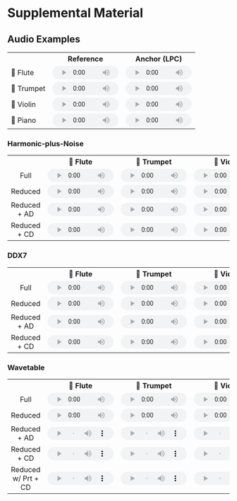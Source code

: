 <script type="text/x-mathjax-config"> MathJax.Hub.Config({ TeX: { equationNumbers: { autoNumber: "all" } } }); </script>
<script type="text/x-mathjax-config">
	MathJax.Hub.Config({
		tex2jax: {
			inlineMath: [ ['$','$'], ["\\(","\\)"] ],
      processEscapes: true
  }
});
</script>
<script src="https://cdn.mathjax.org/mathjax/latest/MathJax.js?config=TeX-AMS-MML_HTMLorMML" type="text/javascript"></script>

<!-- ... -->

<link href="https://maxcdn.bootstrapcdn.com/font-awesome/4.7.0/css/font-awesome.min.css" rel="stylesheet" integrity="sha384-wvfXpqpZZVQGK6TAh5PVlGOfQNHSoD2xbE+QkPxCAFlNEevoEH3Sl0sibVcOQVnN" crossorigin="anonymous" />
<link rel="stylesheet" href="{{ site.baseurl}}/css/trackswitch.min.css" />




    
# Supplemental Material


## Audio Examples

<table>
  <tr>
    <th></th>
    <th style="text-align: center;">Reference</th>
    <th style="text-align: center;">Anchor (LPC)</th>
  </tr>
  <tr>
    <td>🪈 Flute</td>
    <td>
      <audio controls style="width: 150px; height: 30px;">
        <source src="{{ site.baseurl}}/examples/sounds/ism.wav" type="audio/mpeg">
        Your browser does not support the audio tag.
      </audio>
    </td>
    <td>
      <audio controls style="width: 150px; height: 30px;">
        <source src="{{ site.baseurl}}/examples/sounds/ism.wav" type="audio/mpeg">
        Your browser does not support the audio tag.
      </audio>
    </td>
  </tr>
  <tr>
    <td>🎺 Trumpet</td>
    <td>
      <audio controls style="width: 150px; height: 30px;">
        <source src="{{ site.baseurl}}/examples/sounds/ism.wav" type="audio/mpeg">
        Your browser does not support the audio tag.
      </audio>
    </td>
    <td>
      <audio controls style="width: 150px; height: 30px;">
        <source src="{{ site.baseurl}}/examples/sounds/ism.wav" type="audio/mpeg">
        Your browser does not support the audio tag.
      </audio>
    </td>
  </tr>
  <tr>
    <td>🎻 Violin</td>
    <td>
      <audio controls style="width: 150px; height: 30px;">
        <source src="{{ site.baseurl}}/examples/sounds/ism.wav" type="audio/mpeg">
        Your browser does not support the audio tag.
      </audio>
    </td>
    <td>
      <audio controls style="width: 150px; height: 30px;">
        <source src="{{ site.baseurl}}/examples/sounds/ism.wav" type="audio/mpeg">
        Your browser does not support the audio tag.
      </audio>
    </td>
  </tr>
  <tr>
    <td>🎹 Piano</td>
    <td>
      <audio controls style="width: 150px; height: 30px;">
        <source src="{{ site.baseurl}}/examples/sounds/ism.wav" type="audio/mpeg">
        Your browser does not support the audio tag.
      </audio>
    </td>
    <td>
      <audio controls style="width: 150px; height: 30px;">
        <source src="{{ site.baseurl}}/examples/sounds/ism.wav" type="audio/mpeg">
        Your browser does not support the audio tag.
      </audio>
    </td>
  </tr>
</table> 

### Harmonic-plus-Noise
<table>
  <tr>
    <th></th>
    <th style="text-align: center;">🎵 Flute</th>
    <th style="text-align: center;">🎺 Trumpet</th>
    <th style="text-align: center;">🎻 Violin</th>
    <th style="text-align: center;">🎹 Piano</th>
  </tr>
  <tr>
    <td style="text-align: center;">Full</td>
    <td style="text-align: center;"><audio controls style="width: 150px; height: 30px;"><source src="{{ site.baseurl}}/examples/sounds/flute_full_hp.wav" type="audio/mpeg"></audio></td>
    <td style="text-align: center;"><audio controls style="width: 150px; height: 30px;"><source src="{{ site.baseurl}}/examples/sounds/trumpet_full_hp.wav" type="audio/mpeg"></audio></td>
    <td style="text-align: center;"><audio controls style="width: 150px; height: 30px;"><source src="{{ site.baseurl}}/examples/sounds/violin_full_hp.wav" type="audio/mpeg"></audio></td>
    <td style="text-align: center;"><audio controls style="width: 150px; height: 30px;"><source src="{{ site.baseurl}}/examples/sounds/piano_full_hp.wav" type="audio/mpeg"></audio></td>
  </tr>
  <tr>
    <td style="text-align: center;">Reduced</td>
    <td style="text-align: center;"><audio controls style="width: 150px; height: 30px;"><source src="{{ site.baseurl}}/examples/sounds/flute_reduced_hp.wav" type="audio/mpeg"></audio></td>
    <td style="text-align: center;"><audio controls style="width: 150px; height: 30px;"><source src="{{ site.baseurl}}/examples/sounds/trumpet_reduced_hp.wav" type="audio/mpeg"></audio></td>
    <td style="text-align: center;"><audio controls style="width: 150px; height: 30px;"><source src="{{ site.baseurl}}/examples/sounds/violin_reduced_hp.wav" type="audio/mpeg"></audio></td>
    <td style="text-align: center;"><audio controls style="width: 150px; height: 30px;"><source src="{{ site.baseurl}}/examples/sounds/piano_reduced_hp.wav" type="audio/mpeg"></audio></td>
  </tr>
  <tr>
    <td style="text-align: center;">Reduced + AD</td>
    <td style="text-align: center;"><audio controls style="width: 150px; height: 30px;"><source src="{{ site.baseurl}}/examples/sounds/flute_reduced_ad_hp.wav" type="audio/mpeg"></audio></td>
    <td style="text-align: center;"><audio controls style="width: 150px; height: 30px;"><source src="{{ site.baseurl}}/examples/sounds/trumpet_reduced_ad_hp.wav" type="audio/mpeg"></audio></td>
    <td style="text-align: center;"><audio controls style="width: 150px; height: 30px;"><source src="{{ site.baseurl}}/examples/sounds/violin_reduced_ad_hp.wav" type="audio/mpeg"></audio></td>
    <td style="text-align: center;"><audio controls style="width: 150px; height: 30px;"><source src="{{ site.baseurl}}/examples/sounds/piano_reduced_ad_hp.wav" type="audio/mpeg"></audio></td>
  </tr>
  <tr>
    <td style="text-align: center;">Reduced + CD</td>
    <td style="text-align: center;"><audio controls style="width: 150px; height: 30px;"><source src="{{ site.baseurl}}/examples/sounds/flute_reduced_cd_hp.wav" type="audio/mpeg"></audio></td>
    <td style="text-align: center;"><audio controls style="width: 150px; height: 30px;"><source src="{{ site.baseurl}}/examples/sounds/trumpet_reduced_cd_hp.wav" type="audio/mpeg"></audio></td>
    <td style="text-align: center;"><audio controls style="width: 150px; height: 30px;"><source src="{{ site.baseurl}}/examples/sounds/violin_reduced_cd_hp.wav" type="audio/mpeg"></audio></td>
    <td style="text-align: center;"><audio controls style="width: 150px; height: 30px;"><source src="{{ site.baseurl}}/examples/sounds/piano_reduced_cd_hp.wav" type="audio/mpeg"></audio></td>
  </tr>
</table>

### DDX7
<table>
  <tr>
    <th></th>
    <th style="text-align: center;">🎵 Flute</th>
    <th style="text-align: center;">🎺 Trumpet</th>
    <th style="text-align: center;">🎻 Violin</th>
    <th style="text-align: center;">🎹 Piano</th>
  </tr>
  <tr>
    <td style="text-align: center;">Full</td>
    <td style="text-align: center;"><audio controls style="width: 150px; height: 30px;"><source src="{{ site.baseurl}}/examples/sounds/flute_full_ddx7.wav" type="audio/mpeg"></audio></td>
    <td style="text-align: center;"><audio controls style="width: 150px; height: 30px;"><source src="{{ site.baseurl}}/examples/sounds/trumpet_full_ddx7.wav" type="audio/mpeg"></audio></td>
    <td style="text-align: center;"><audio controls style="width: 150px; height: 30px;"><source src="{{ site.baseurl}}/examples/sounds/violin_full_ddx7.wav" type="audio/mpeg"></audio></td>
    <td style="text-align: center;"><audio controls style="width: 150px; height: 30px;"><source src="{{ site.baseurl}}/examples/sounds/piano_full_ddx7.wav" type="audio/mpeg"></audio></td>
  </tr>
  <tr>
    <td style="text-align: center;">Reduced</td>
    <td style="text-align: center;"><audio controls style="width: 150px; height: 30px;"><source src="{{ site.baseurl}}/examples/sounds/flute_reduced_ddx7.wav" type="audio/mpeg"></audio></td>
    <td style="text-align: center;"><audio controls style="width: 150px; height: 30px;"><source src="{{ site.baseurl}}/examples/sounds/trumpet_reduced_ddx7.wav" type="audio/mpeg"></audio></td>
    <td style="text-align: center;"><audio controls style="width: 150px; height: 30px;"><source src="{{ site.baseurl}}/examples/sounds/violin_reduced_ddx7.wav" type="audio/mpeg"></audio></td>
    <td style="text-align: center;"><audio controls style="width: 150px; height: 30px;"><source src="{{ site.baseurl}}/examples/sounds/piano_reduced_ddx7.wav" type="audio/mpeg"></audio></td>
  </tr>
  <tr>
    <td style="text-align: center;">Reduced + AD</td>
    <td style="text-align: center;"><audio controls style="width: 150px; height: 30px;"><source src="{{ site.baseurl}}/examples/sounds/flute_reduced_ad_ddx7.wav" type="audio/mpeg"></audio></td>
    <td style="text-align: center;"><audio controls style="width: 150px; height: 30px;"><source src="{{ site.baseurl}}/examples/sounds/trumpet_reduced_ad_ddx7.wav" type="audio/mpeg"></audio></td>
    <td style="text-align: center;"><audio controls style="width: 150px; height: 30px;"><source src="{{ site.baseurl}}/examples/sounds/violin_reduced_ad_ddx7.wav" type="audio/mpeg"></audio></td>
    <td style="text-align: center;"><audio controls style="width: 150px; height: 30px;"><source src="{{ site.baseurl}}/examples/sounds/piano_reduced_ad_ddx7.wav" type="audio/mpeg"></audio></td>
  </tr>
  <tr>
    <td style="text-align: center;">Reduced + CD</td>
    <td style="text-align: center;"><audio controls style="width: 150px; height: 30px;"><source src="{{ site.baseurl}}/examples/sounds/flute_reduced_cd_ddx7.wav" type="audio/mpeg"></audio></td>
    <td style="text-align: center;"><audio controls style="width: 150px; height: 30px;"><source src="{{ site.baseurl}}/examples/sounds/trumpet_reduced_cd_ddx7.wav" type="audio/mpeg"></audio></td>
    <td style="text-align: center;"><audio controls style="width: 150px; height: 30px;"><source src="{{ site.baseurl}}/examples/sounds/violin_reduced_cd_ddx7.wav" type="audio/mpeg"></audio></td>
    <td style="text-align: center;"><audio controls style="width: 150px; height: 30px;"><source src="{{ site.baseurl}}/examples/sounds/piano_reduced_cd_ddx7.wav" type="audio/mpeg"></audio></td>
  </tr>
</table>

### Wavetable
<table>
  <tr>
    <th></th>
    <th style="text-align: center;">🎵 Flute</th>
    <th style="text-align: center;">🎺 Trumpet</th>
    <th style="text-align: center;">🎻 Violin</th>
    <th style="text-align: center;">🎹 Piano</th>
  </tr>
  <tr>
    <td style="text-align: center;">Full</td>
    <td style="text-align: center;"><audio controls style="width: 150px; height: 30px;"><source src="{{ site.baseurl}}/examples/sounds/flute_full_wt.wav" type="audio/mpeg"></audio></td>
    <td style="text-align: center;"><audio controls style="width: 150px; height: 30px;"><source src="{{ site.baseurl}}/examples/sounds/trumpet_full_wt.wav" type="audio/mpeg"></audio></td>
    <td style="text-align: center;"><audio controls style="width: 150px; height: 30px;"><source src="{{ site.baseurl}}/examples/sounds/violin_full_wt.wav" type="audio/mpeg"></audio></td>
    <td style="text-align: center;"><audio controls style="width: 150px; height: 30px;"><source src="{{ site.baseurl}}/examples/sounds/piano_full_wt.wav" type="audio/mpeg"></audio></td>
  </tr>
  <tr>
    <td style="text-align: center;">Reduced</td>
    <td style="text-align: center;"><audio controls style="width: 150px; height: 30px;"><source src="{{ site.baseurl}}/examples/sounds/flute_reduced_wt.wav" type="audio/mpeg"></audio></td>
    <td style="text-align: center;"><audio controls style="width: 150px; height: 30px;"><source src="{{ site.baseurl}}/examples/sounds/trumpet_reduced_wt.wav" type="audio/mpeg"></audio></td>
    <td style="text-align: center;"><audio controls style="width: 150px; height: 30px;"><source src="{{ site.baseurl}}/examples/sounds/violin_reduced_wt.wav" type="audio/mpeg"></audio></td>
    <td style="text-align: center;"><audio controls style="width: 150px; height: 30px;"><source src="{{ site.baseurl}}/examples/sounds/piano_reduced_wt.wav" type="audio/mpeg"></audio></td>
  </tr>
  <tr>
    <td style="text-align: center;">Reduced + AD</td>
    <td style="text-align: center;"><audio controls style="width: 150px; height: 30px;"><source src="{{ site.baseurl}}/examples/sounds/flute_reduced_ad_wt.wav" type="audio/mpeg"></audio></td>
    <td style="text-align: center;"><audio controls style="width: 150px; height: 30px;"><source src="{{ site.baseurl}}/examples/sounds/trumpet_reduced_ad_wt.wav" type="audio/mpeg"></audio></td>
    <td style="text-align: center;"><audio controls style="width: 150px; height: 30px;"><source src="{{ site.baseurl}}/examples/sounds/violin_reduced_ad_wt.wav" type="audio/mpeg"></audio></td>
    <td style="text-align: center;"><audio controls style="width: 150px; height: 30px;"><source src="{{ site.baseurl}}/examples/sounds/piano_reduced_ad_wt.wav" type="audio/mpeg"></audio></td>
  </tr>
  <tr>
    <td style="text-align: center;">Reduced + CD</td>
    <td style="text-align: center;"><audio controls style="width: 150px; height: 30px;"><source src="{{ site.baseurl}}/examples/sounds/flute_reduced_cd_wt.wav" type="audio/mpeg"></audio></td>
    <td style="text-align: center;"><audio controls style="width: 150px; height: 30px;"><source src="{{ site.baseurl}}/examples/sounds/trumpet_reduced_cd_wt.wav" type="audio/mpeg"></audio></td>
    <td style="text-align: center;"><audio controls style="width: 150px; height: 30px;"><source src="{{ site.baseurl}}/examples/sounds/violin_reduced_cd_wt.wav" type="audio/mpeg"></audio></td>
    <td style="text-align: center;"><audio controls style="width: 150px; height: 30px;"><source src="{{ site.baseurl}}/examples/sounds/piano_reduced_cd_wt.wav" type="audio/mpeg"></audio></td>
  </tr>
  <tr>
    <td style="text-align: center;">Reduced w/ Prt + CD</td>
    <td style="text-align: center;"><audio controls style="width: 150px; height: 30px;"><source src="{{ site.baseurl}}/examples/sounds/flute_reduced_prt_cd_wt.wav" type="audio/mpeg"></audio></td>
    <td style="text-align: center;"><audio controls style="width: 150px; height: 30px;"><source src="{{ site.baseurl}}/examples/sounds/trumpet_reduced_prt_cd_wt.wav" type="audio/mpeg"></audio></td>
    <td style="text-align: center;"><audio controls style="width: 150px; height: 30px;"><source src="{{ site.baseurl}}/examples/sounds/violin_reduced_prt_cd_wt.wav" type="audio/mpeg"></audio></td>
    <td style="text-align: center;"><audio controls style="width: 150px; height: 30px;"><source src="{{ site.baseurl}}/examples/sounds/piano_reduced_prt_cd_wt.wav" type="audio/mpeg"></audio></td>
  </tr>
</table>


